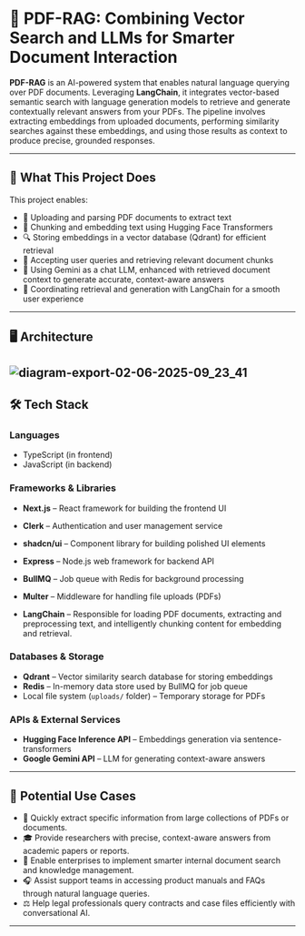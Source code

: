 # 🧠 PDF-RAG: Combining Vector Search and LLMs for Smarter Document Interaction


**PDF-RAG** is an AI-powered system that enables natural language querying over PDF documents. Leveraging **LangChain**, it integrates vector-based semantic search with language generation models to retrieve and generate contextually relevant answers from your PDFs. The pipeline involves extracting embeddings from uploaded documents, performing similarity searches against these embeddings, and using those results as context to produce precise, grounded responses.


---

## 📌 What This Project Does

This project enables:

- 📁 Uploading and parsing PDF documents to extract text
- 🧩 Chunking and embedding text using Hugging Face Transformers
- 🔍 Storing embeddings in a vector database (Qdrant) for efficient retrieval
- 💬 Accepting user queries and retrieving relevant document chunks
- 🤖 Using Gemini as a chat LLM, enhanced with retrieved document context to generate accurate, context-aware answers
- 🔗 Coordinating retrieval and generation with LangChain for a smooth user experience


---
## 🖥️ Architecture

![diagram-export-02-06-2025-09_23_41](https://github.com/user-attachments/assets/01be4ab4-4b02-410a-a414-a7317efa70cb)
---
## 🛠️ Tech Stack

### Languages  
- TypeScript (in frontend)
- JavaScript (in backend)

### Frameworks & Libraries  

- **Next.js** – React framework for building the frontend UI  
- **Clerk** – Authentication and user management service  
- **shadcn/ui** – Component library for building polished UI elements  

- **Express** – Node.js web framework for backend API  
- **BullMQ** – Job queue with Redis for background processing  
- **Multer** – Middleware for handling file uploads (PDFs)  
- **LangChain** – Responsible for loading PDF documents, extracting and preprocessing text, and intelligently chunking content for embedding and retrieval.  

### Databases & Storage  
- **Qdrant** – Vector similarity search database for storing embeddings  
- **Redis** – In-memory data store used by BullMQ for job queue  
- Local file system (`uploads/` folder) – Temporary storage for PDFs  

### APIs & External Services  
- **Hugging Face Inference API** – Embeddings generation via sentence-transformers  
- **Google Gemini API** – LLM for generating context-aware answers  

---


## 🚀 Potential Use Cases

- 📄 Quickly extract specific information from large collections of PDFs or documents.
- 🎓 Provide researchers with precise, context-aware answers from academic papers or reports.
- 🏢 Enable enterprises to implement smarter internal document search and knowledge management.
- 🎧 Assist support teams in accessing product manuals and FAQs through natural language queries.
- ⚖️ Help legal professionals query contracts and case files efficiently with conversational AI.

---






